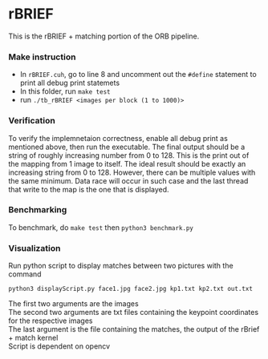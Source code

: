 # rBRIEF

This is the rBRIEF + matching portion of the ORB pipeline.

### Make instruction
* In `rBRIEF.cuh`, go to line 8 and uncomment out the `#define` statement to print all debug print statemets
* In this folder, run `make test`
* run `./tb_rBRIEF <images per block (1 to 1000)>` 

### Verification
To verify the implemnetaion correctness, enable all debug print as mentioned above, then run the executable. The final output
should be a string of roughly increasing number from 0 to 128. This is the print out of the mapping from 1 image to itself. The
ideal result should be exactly an increasing string from 0 to 128. However, there can be multiple values with the same minimum. Data race
will occur in such case and the last thread that write to the map is the one that is displayed.

### Benchmarking
To benchmark, do `make test` then `python3 benchmark.py`

### Visualization
Run python script to display matches between two pictures with the command

`python3 displayScript.py face1.jpg face2.jpg kp1.txt kp2.txt out.txt`

The first two arguments are the images \
The second two arguments are txt files containing the keypoint coordinates for the respective images \
The last argument is the file containing the matches, the output of the rBrief + match kernel  \
Script is dependent on opencv 
